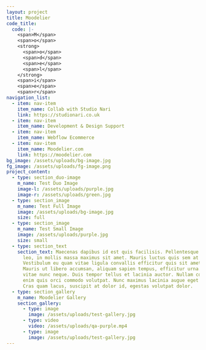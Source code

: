 ```yaml
---
layout: project
title: Moodelier
code_title:
  code: |-
    <span>M</span>
    <span>o</span>
    <strong>
      <span>o</span>
      <span>d</span>
      <span>e</span>
      <span>l</span>
    </strong>
    <span>i</span>
    <span>e</span>
    <span>r</span>
navigation_list:
  - item: nav-item
    item_name: Collab with Studio Nari
    link: https://studionari.co.uk
  - item: nav-item
    item_name: Development & Design Support
  - item: nav-item
    item_name: Webflow Ecommerce
  - item: nav-item
    item_name: Moodelier.com
    link: https://moodelier.com
bg_image: /assets/uploads/bg-image.jpg
fg_image: /assets/uploads/fg-image.png
project_content:
  - type: section_duo-image
    m_name: Test Duo Image
    image-l: /assets/uploads/purple.jpg
    image-r: /assets/uploads/green.jpg
  - type: section_image
    m_name: Test Full Image
    image: /assets/uploads/bg-image.jpg
    size: full
  - type: section_image
    m_name: Test Small Image
    image: /assets/uploads/purple.jpg
    size: small
  - type: section_text
    section_text: Maecenas dapibus id est quis facilisis. Pellentesque gravida augue
      leo, in mollis massa maximus sit amet. Mauris luctus quis sem at rutrum.
      Vestibulum eu quam vitae ligula convallis efficitur quis sit amet orci.
      Mauris ut libero accumsan, aliquam sapien tempus, efficitur urna. Integer
      vitae nunc neque. Duis tempor tellus et lacinia auctor. Nullam condimentum
      enim quis orci commodo volutpat. Nunc maximus lacinia augue eget finibus.
      Cras quam lacus, suscipit at dolor id, egestas volutpat dolor.
  - type: section_gallery
    m_name: Moodelier Gallery
    section_gallery:
      - type: image
        image: /assets/uploads/test-gallery.jpg
      - type: video
        video: /assets/uploads/qa-purple.mp4
      - type: image
        image: /assets/uploads/test-gallery.jpg
---
```

